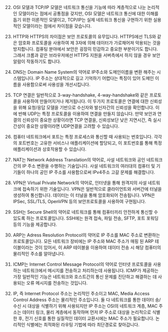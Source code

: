 22. OSI 모델과 TCP/IP 모델은 네트워크 통신을 기능에 따라 계층적으로 나눈 논리적인 모델이라는 점에서 공통점을 갖지만, OSI 모델은 네트워크 통신에 대한 이해를 돕기 위한 이론적인 모델이고, TCP/IP는 실제 네트워크 통신을 구현하기 위한 실용적인 모델이라는 점에서 차이점을 갖습니다.

23. HTTP와 HTTPS의 차이점은 보안 프로토콜의 유무입니다. HTTPS에선 TLS와 같은 암호화 프로토콜을 사용하여 제 3자에 의해 데이터가 가로채어져 악용되는 것을 방지합니다. 컴퓨팅 분야에서 보안은 굉장히 민감하고 중요한 부분이기도 합니다. 그래서 크롬과 같은 브라우저에선 HTTPS 지원을 서버측에서 하지 않을 경우 보안 알람이 작동하기도 합니다.

24. DNS는 Domain Name System의 약어로 IP주소와 도메인이름을 변환 해주는 시스템입니다. IP 주소는 상대적으로 길고 기억하기 어렵다는 특징이 있어 도메인 이름을 사용함으로써 사용성을 개선시킵니다.

25. TCP 연결은 일반적으로 3-way-handshake, 4-way-handshake와 같은 프로토콜을 사용하여 만들어지거나 제거됩니다. 이 두가지 프로토콜은 연결에 대한 신뢰성을 위해 요청/응답 모델을 기반으로 수신자와 발신자간의 신뢰성을 확인합니다. 이에 반해 UDP는 특정 프로토콜을 이용하여 연결을 만들지 않습니다. 만약 보안과 연결의 신뢰성이 중요한 상황이라면 TCP 연결을, 신뢰성보단 낮은 지연시간, 즉 실시간성이 중요한 상황이라면 UDP연결을 고려할 수 있습니다.

26. 컴퓨터 네트워크에서 포트는 특정 프로세스와 통신할 때 사용되는 번호입니다. 각각의 포트번호는 고유한 서비스나 애플리케이션에 할당되고, 이 포트번호를 통해 특정 애플리케이션과 상호작용할 수 있습니다.

27. NAT는 Network Address Translation의 약어로, 사설 네트워크와 공인 네트워크간의 IP 주소 변환을 수행하는 기술입니다. 사설 네트워크의 여러대의 컴퓨터 및 기기들이 하나의 공인 IP 주소를 사용함으로써 IPv4주소 고갈 문제를 해결합니다.

28. VPN은 Virtual Private Network의 약어로, 인터넷을 통해 원격지의 사설 네트워크에 접속하기 위한 기술입니다.
VPN은 일반적으로 클라이언트와 서버간에 터널을 생성하여 통신합니다. 데이터는 이 터널을 통해 암호화되어 전송됩니다. VPN은 IPSec, SSL/TLS, OpenVPN 등의 보안프로토콜을 사용하여 구현됩니다.

29. SSH는 Secure Shell의 약어로 네트워크를 통해 컴퓨터끼리 안전하게 통신할 수 있도록 하는 프로토콜입니다. SSH에는 원격 접속, 파일 전송, SFTP, 포트 포워딩 등의 기능을 제공합니다.

30. ARP는 Adress Resolution Protocol의 약어로 IP 주소를 MAC 주소로 변환하는 프로토콜입니다. 모든 네트워크 장비에는 IP 주소와 MAC 주소가 매핑 된 ARP 테이블이라는 것이 있어서, 이 ARP 테이블을 이용하여 데이터 전송 시 해당 컴퓨터의 물리적인 주소를 알아냅니다.

31. ICMP는 Internet Control Message Protocol의 약어로 인터넷 프로토콜을 사용하는 네트워크에서 메시지를 전송하고 처리하는데 사용됩니다. ICMP가 제공하는 가장 일반적인 기능은 네트워크와 호스트간의 통신 문제를 진단하고 해결하는 데 사용되는 오류 메시지를 전송하는 것입니다.

32. IP, 즉 Internet Protocol 주소는 논리적인 주소이고 MAC, Media Access Control Address 주소는 물리적인 주소입니다.
둘 다 네트워크를 통한 데이터 송/수신 시 대상을 식별하기 위해 사용되지만 IP 주소는 OSI의 네트워크 계층, MAC 주소는 데이터 링크, 물리 계층에서 동작하며 먼저 IP 주소로 대상을 논리적으로 식별한 후, 전기 신호를 통한 실질적인 데이터 교환시에는 MAC 주소가 필요합니다.
논리적인 식별에는 최적화된 라우팅 기법에 따라 최단경로로 찾아갑니다.